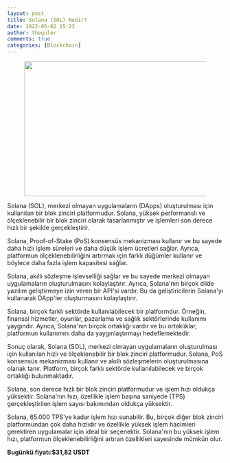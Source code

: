 ```yaml
---
layout: post
title: Solana (SOL) Nedir?
date: 2022-05-02 15:23
author: theguler
comments: true
categories: [Blockchain]
---
```

<!-- wp:image {"id":3013,"width":558,"height":314,"sizeSlug":"large","linkDestination":"none"} -->
<figure class="wp-block-image size-large is-resized"><img src="https://farukguler.com/assets/post_images/solana.webp?w=1000" alt="" class="wp-image-3013" width="558" height="314" /></figure>
<!-- /wp:image -->

<!-- wp:paragraph -->
<p>Solana (SOL), merkezi olmayan uygulamaların (DApps) oluşturulması için kullanılan bir blok zinciri platformudur. Solana, yüksek performanslı ve ölçeklenebilir bir blok zinciri olarak tasarlanmıştır ve işlemleri son derece hızlı bir şekilde gerçekleştirir.</p>
<!-- /wp:paragraph -->

<!-- wp:paragraph -->
<p>Solana, Proof-of-Stake (PoS) konsensüs mekanizması kullanır ve bu sayede daha hızlı işlem süreleri ve daha düşük işlem ücretleri sağlar. Ayrıca, platformun ölçeklenebilirliğini artırmak için farklı düğümler kullanır ve böylece daha fazla işlem kapasitesi sağlar.</p>
<!-- /wp:paragraph -->

<!-- wp:paragraph -->
<p>Solana, akıllı sözleşme işlevselliği sağlar ve bu sayede merkezi olmayan uygulamaların oluşturulmasını kolaylaştırır. Ayrıca, Solana'nın birçok dilde yazılım geliştirmeye izin veren bir API'si vardır. Bu da geliştiricilerin Solana'yı kullanarak DApp'ler oluşturmasını kolaylaştırır.</p>
<!-- /wp:paragraph -->

<!-- wp:paragraph -->
<p>Solana, birçok farklı sektörde kullanılabilecek bir platformdur. Örneğin, finansal hizmetler, oyunlar, pazarlama ve sağlık sektörlerinde kullanımı yaygındır. Ayrıca, Solana'nın birçok ortaklığı vardır ve bu ortaklıklar, platformun kullanımını daha da yaygınlaştırmayı hedeflemektedir.</p>
<!-- /wp:paragraph -->

<!-- wp:paragraph -->
<p>Sonuç olarak, Solana (SOL), merkezi olmayan uygulamaların oluşturulması için kullanılan hızlı ve ölçeklenebilir bir blok zinciri platformudur. Solana, PoS konsensüs mekanizması kullanır ve akıllı sözleşmelerin oluşturulmasına olanak tanır. Platform, birçok farklı sektörde kullanılabilecek ve birçok ortaklığı bulunmaktadır.</p>
<!-- /wp:paragraph -->

<!-- wp:paragraph -->
<p>Solana, son derece hızlı bir blok zinciri platformudur ve işlem hızı oldukça yüksektir. Solana'nın hızı, özellikle işlem başına saniyede (TPS) gerçekleştirilen işlem sayısı bakımından oldukça yüksektir.</p>
<!-- /wp:paragraph -->

<!-- wp:paragraph -->
<p>Solana, 65.000 TPS'ye kadar işlem hızı sunabilir. Bu, birçok diğer blok zinciri platformundan çok daha hızlıdır ve özellikle yüksek işlem hacimleri gerektiren uygulamalar için ideal bir seçenektir. Solana'nın bu yüksek işlem hızı, platformun ölçeklenebilirliğini artıran özellikleri sayesinde mümkün olur.</p>
<!-- /wp:paragraph -->

<!-- wp:paragraph -->
<p><strong><strong>Bugünkü fiyatı:$31,82</strong>&nbsp;USDT</strong></p>
<!-- /wp:paragraph -->

